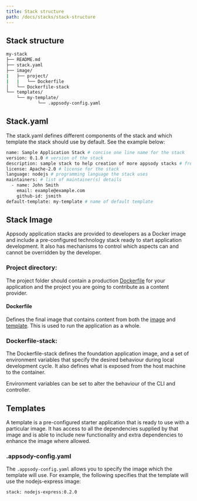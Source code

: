 ```yaml
---
title: Stack structure
path: /docs/stacks/stack-structure
---
```

## Stack structure
```bash
my-stack
├── README.md
├── stack.yaml
├── image/
|   ├── project/
|   |   └── Dockerfile
│   └── Dockerfile-stack
└── templates/
    └── my-template/
            └── .appsody-config.yaml
```

## Stack.yaml
The stack.yaml defines different components of the stack and which template the stack should use by default. See the example below:
```bash
name: Sample Application Stack # concise one line name for the stack
version: 0.1.0 # version of the stack
description: sample stack to help creation of more appsody stacks # free form text explaining more about the capabilities of this stack and various templates
license: Apache-2.0 # license for the stack
language: nodejs # programming language the stack uses
maintainers: # list of maintainer(s) details
  - name: John Smith
    email: example@example.com 
    github-id: jsmith
default-template: my-template # name of default template
```

## Stack Image
Appsody application stacks are provided to developers as a Docker image and include a pre-configured technology stack ready to start application development. It also has mechanisms to control which aspects can and cannot be overridden by the developer.

### Project directory:
The project folder should contain a production [Dockerfile](#Dockerfile) for your application and the project you are going to contribute as a content provider.

#### Dockerfile
Defines the final image that contains content from both the [image](#Image) and [template](#Templates). This is used to run the application as a whole.

### Dockerfile-stack:
The Dockerfile-stack defines the foundation application image, and a set of environment variables that specify the desired behaviour during local development cycle. It also defines what is exposed from the host machine to the container.

Environment variables can be set to alter the behaviour of the CLI and controller.

## Templates
A template is a pre-configured starter application that is ready to use with a particular image. It has access to all the dependencies supplied by that image and is able to include new functionality and extra dependencies to enhance the image where allowed.

### .appsody-config.yaml
The `.appsody-config.yaml` allows you to specify the image which the template will use.
For example, the following specifies that the template will use the nodejs-express image: 
```
stack: nodejs-express:0.2.0
```
